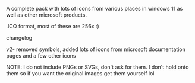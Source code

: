A complete pack with lots of icons from various places in windows 11 as well as other microsoft products.

.ICO format, most of these are 256x :)


changelog

v2- removed symbols, added lots of icons from microsoft documentation pages and a few other icons


NOTE: I do not include PNGs or SVGs, don't ask for them. I don't hold onto them so if you want the original images get them yourself lol

